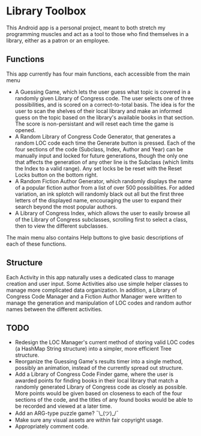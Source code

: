 # Library Toolbox

This Android app is a personal project, meant to both stretch my programming muscles and act as a tool to those who find themselves in a library, either as a patron or an employee.

## Functions

This app currently has four main functions, each accessible from the main menu

- A Guessing Game, which lets the user guess what topic is covered in a randomly given Library of Congress code. The user selects one of three possibilities, and is scored on a correct-to-total basis. The idea is for the user to scan the shelves of their local library and make an informed guess on the topic based on the library's available books in that section. The score is non-persistant and will reset each time the game is opened.
- A Random Library of Congress Code Generator, that generates a random LOC code each time the Generate button is pressed. Each of the four sections of the code (Subclass, Index, Author and Year) can be manually input and locked for future generations, though the only one that affects the generation of any other line is the Subclass (which limits the Index to a valid range). Any set locks be be reset with the Reset Locks button on the bottom right.
- A Random Fiction Author Generator, which randomly displays the name of a popular fiction author from a list of over 500 possibilities. For added variation, an ink splotch will randomly black out all but the first three letters of the displayed name, encouraging the user to expand their search beyond the most popular authors.
- A Library of Congress Index, which allows the user to easily browse all of the Library of Congress subclasses, scrolling first to select a class, then to view the different subclasses.

The main menu also contains Help buttons to give basic descriptions of each of these functions.

## Structure

Each Activity in this app naturally uses a dedicated class to manage creation and user input. Some Activities also use simple helper classes to manage more complicated data organization. In addition, a Library of Congress Code Manager and a Fiction Author Manager were written to manage the generation and manipulation of LOC codes and random author names between the different activities.

## TODO

- Redesign the LOC Manager's current method of storing valid LOC codes (a HashMap String structure) into a simpler, more efficient Tree structure.
- Reorganize the Guessing Game's results timer into a single method, possibly an animation, instead of the currently spread out structure.
- Add a Library of Congress Code Finder game, where the user is awarded points for finding books in their local library that match a randomly generated Library of Congress code as closely as possible. More points would be given based on closeness to each of the four sections of the code, and the titles of any found books would be able to be recorded and viewed at a later time.
- Add an ARG-type puzzle game? ¯\\\_(ツ)\_/¯
- Make sure any visual assets are within fair copyright usage.
- Appropriately comment code.
